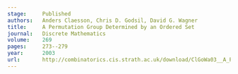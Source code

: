 ```yaml
---
stage:     Published
authors:   Anders Claesson, Chris D. Godsil, David G. Wagner
title:     A Permutation Group Determined by an Ordered Set
journal:   Discrete Mathematics
volume:    269
pages:     273--279
year:      2003
url:       http://combinatorics.cis.strath.ac.uk/download/ClGoWa03__A_Permutation.pdf
---
```

